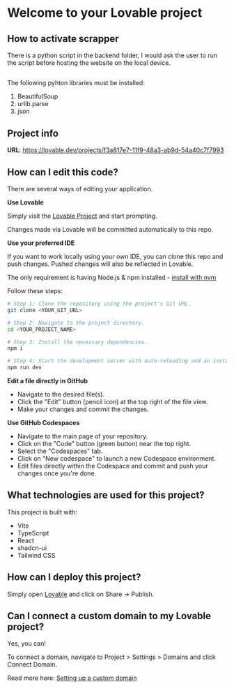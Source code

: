 # Welcome to your Lovable project

## How to activate scrapper
 There is a python script in the backend folder, I would ask the user to run the script before hosting the website on the local device.

##
 The following pyhton libraries must be installed:
 1. BeautifulSoup
 2. urlib.parse
 3. json


## Project info

**URL**: https://lovable.dev/projects/f3a817e7-11f9-48a3-ab9d-54a40c7f7993

## How can I edit this code?

There are several ways of editing your application.

**Use Lovable**

Simply visit the [Lovable Project](https://lovable.dev/projects/f3a817e7-11f9-48a3-ab9d-54a40c7f7993) and start prompting.

Changes made via Lovable will be committed automatically to this repo.

**Use your preferred IDE**

If you want to work locally using your own IDE, you can clone this repo and push changes. Pushed changes will also be reflected in Lovable.

The only requirement is having Node.js & npm installed - [install with nvm](https://github.com/nvm-sh/nvm#installing-and-updating)

Follow these steps:

```sh
# Step 1: Clone the repository using the project's Git URL.
git clone <YOUR_GIT_URL>

# Step 2: Navigate to the project directory.
cd <YOUR_PROJECT_NAME>

# Step 3: Install the necessary dependencies.
npm i

# Step 4: Start the development server with auto-reloading and an instant preview.
npm run dev
```

**Edit a file directly in GitHub**

- Navigate to the desired file(s).
- Click the "Edit" button (pencil icon) at the top right of the file view.
- Make your changes and commit the changes.

**Use GitHub Codespaces**

- Navigate to the main page of your repository.
- Click on the "Code" button (green button) near the top right.
- Select the "Codespaces" tab.
- Click on "New codespace" to launch a new Codespace environment.
- Edit files directly within the Codespace and commit and push your changes once you're done.

## What technologies are used for this project?

This project is built with:

- Vite
- TypeScript
- React
- shadcn-ui
- Tailwind CSS

## How can I deploy this project?

Simply open [Lovable](https://lovable.dev/projects/f3a817e7-11f9-48a3-ab9d-54a40c7f7993) and click on Share -> Publish.

## Can I connect a custom domain to my Lovable project?

Yes, you can!

To connect a domain, navigate to Project > Settings > Domains and click Connect Domain.

Read more here: [Setting up a custom domain](https://docs.lovable.dev/tips-tricks/custom-domain#step-by-step-guide)
